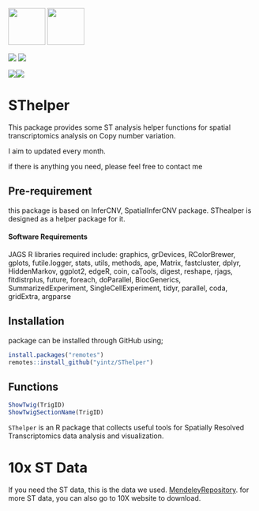<img src="https://www.nds.ox.ac.uk/images/logos/secondary-logo" height="75" /> <img src="https://www.nds.ox.ac.uk/images/logos/primary-logo" height="75"/> 

<a href="https://twitter.com/intent/follow?screen_name=Wien_Yin">
<img src="https://img.shields.io/twitter/follow/Wien_Yin?style=social&logo=X",alt="follow on Twitter"></a>
<a href="https://twitter.com/intent/follow?screen_name=OxPCaBiol">
<img src="https://img.shields.io/twitter/follow/OxPCaBiol?style=social&logo=X",alt="follow on Twitter"></a>

[![](https://img.shields.io/badge/SThelper-version0.99-blue.svg)](https://github.com/yintz/SThelper/releases)[![](https://img.shields.io/github/last-commit/yintz/SThelper.svg)](https://github.com/yintz/SThelper/commits/main)

# SThelper
This package provides some ST analysis helper functions for spatial transcriptomics analysis on Copy number variation. 

I aim to updated every month.

if there is anything you need, please feel free to contact me
## Pre-requirement

this package is based on InferCNV, SpatialInferCNV package. SThealper is designed as a helper package for it.


#### Software Requirements
JAGS
R libraries required include: 
graphics, grDevices, RColorBrewer, gplots, futile.logger, stats, utils, methods, ape, Matrix, fastcluster, dplyr, HiddenMarkov, ggplot2, edgeR, coin, caTools, digest, reshape, rjags, fitdistrplus, future, foreach, doParallel, BiocGenerics, SummarizedExperiment, SingleCellExperiment, tidyr, parallel, coda, gridExtra, argparse





## Installation
package can be installed through GitHub using;
``` r
install.packages("remotes")
remotes::install_github("yintz/SThelper")
```

## Functions
``` r
ShowTwig(TrigID)
ShowTwigSectionName(TrigID)
```



`SThelper` is an R package that collects useful tools for Spatially Resolved Transcriptomics data analysis and visualization.


# 10x ST Data

If you need the ST data, this is the data we used. 
[MendeleyRepository](https://data.mendeley.com/v1/datasets/svw96g68dv/draft?a=3f263217-2bd3-4a3c-8125-8c517c3a9e29).
for more ST data, you can also go to 10X website to download.
